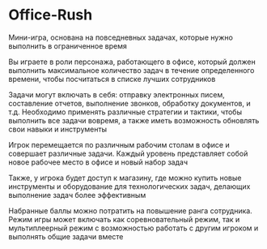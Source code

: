 # Office-Rush

Мини-игра, основана на повседневных задачах, которые нужно выполнить в ограниченное время

Вы играете в роли персонажа, работающего в офисе, который должен выполнить максимальное количество задач в течение определенного времени, чтобы посчитаться в списке лучших сотрудников

Задачи могут включать в себя: отправку электронных писем, составление отчетов, выполнение звонков, обработку документов, и т.д. Необходимо применять различные стратегии и тактики, чтобы выполнить все задачи вовремя, а также иметь возможность обновлять свои навыки и инструменты

Игрок перемещается по различным рабочим столам в офисе и совершает различные задачи. Каждый уровень представляет собой новое рабочее место в офисе и новый набор задач

Также, у игрока будет доступ к магазину, где можно купить новые инструменты и оборудование для технологических задач, делающих выполнение задач более эффективным

Набранные баллы можно потратить на повышение ранга сотрудника. Режим игры может включать как соревновательный режим, так и мультиплеерный режим с возможностью работать с другим игроком и выполнять общие задачи вместе
